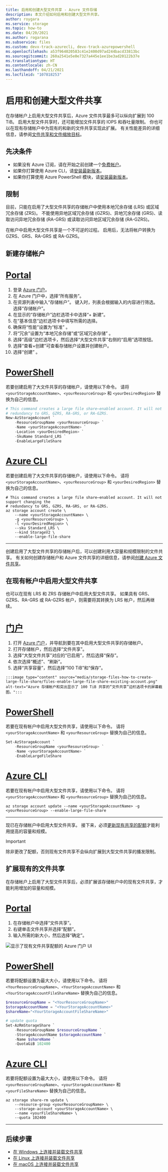 ```yaml
---
title: 启用和创建大型文件共享 - Azure 文件存储
description: 本文介绍如何启用和创建大型文件共享。
author: roygara
ms.service: storage
ms.topic: how-to
ms.date: 04/20/2021
ms.author: rogarana
ms.subservice: files
ms.custom: devx-track-azurecli, devx-track-azurepowershell
ms.openlocfilehash: a53f964020583c41e2400d97ad244bacd33813bc
ms.sourcegitcommit: 260a2541e5e0e7327a445e1ee1be3ad20122b37e
ms.translationtype: HT
ms.contentlocale: zh-CN
ms.lasthandoff: 04/21/2021
ms.locfileid: "107818253"
---
```

# <a name="enable-and-create-large-file-shares"></a>启用和创建大型文件共享
在存储帐户上启用大型文件共享后，Azure 文件共享最多可以纵向扩展到 100 TiB。 启用大型文件共享时，还可能增加文件共享的 IOPS 和吞吐量限制。 你也可以在现有存储帐户中为现有的和新的文件共享实现此扩展。 有关性能差异的详细信息，请参阅[文件共享和文件缩放目标](storage-files-scale-targets.md#azure-files-scale-targets)。

## <a name="prerequisites"></a>先决条件
- 如果没有 Azure 订阅，请在开始之前创建一个[免费帐户](https://azure.microsoft.com/free/)。
- 如果你打算使用 Azure CLI，请[安装最新版本](/cli/azure/install-azure-cli)。
- 如果你打算使用 Azure PowerShell 模块，请[安装最新版本](/powershell/azure/install-az-ps)。

## <a name="restrictions"></a>限制
目前，只能在启用了大型文件共享的存储帐户中使用本地冗余存储 (LRS) 或区域冗余存储 (ZRS)。 不能使用异地区域冗余存储 (GZRS)、异地冗余存储 (GRS)、读取访问异地冗余存储 (RA-GRS) 或读取访问异地区域冗余存储 (RA-GZRS)。

在帐户中启用大型文件共享是一个不可逆的过程。 启用后，无法将帐户转换为 GZRS、GRS、RA-GRS 或 RA-GZRS。

## <a name="create-a-new-storage-account"></a>新建存储帐户

# <a name="portal"></a>[Portal](#tab/azure-portal)
1. 登录 [Azure 门户](https://portal.azure.com)。
1. 在 Azure 门户中，选择“所有服务”。 
1. 在资源列表中输入“存储帐户”。 键入时，列表会根据输入的内容进行筛选。 选择“存储帐户”。
1. 在显示的“存储帐户”边栏选项卡中选择“+ 新建”。 
1. 在“基本信息”边栏选项卡中填写所需的选择。
1. 确保将“性能”设置为“标准” 。
1. 将“冗余”设置为“本地冗余存储”或“区域冗余存储”  。
1. 选择“高级”边栏选项卡，然后选择“大型文件共享”右侧的“启用”选项按钮。  
1. 选择“查看+创建”可查看存储帐户设置并创建帐户。
1. 选择“创建”  。

# <a name="powershell"></a>[PowerShell](#tab/azure-powershell)
若要创建启用了大文件共享的存储帐户，请使用以下命令。 请将 `<yourStorageAccountName>`、`<yourResourceGroup>` 和 `<yourDesiredRegion>` 替换为自己的信息。

```powershell
# This command creates a large file share–enabled account. It will not support changing the 
# redundancy to GRS, GZRS, RA-GRS, or RA-GZRS.
New-AzStorageAccount `
    -ResourceGroupName <yourResourceGroup> `
    -Name <yourStorageAccountName> `
    -Location <yourDesiredRegion> `
    -SkuName Standard_LRS `
    -EnableLargeFileShare
```

# <a name="azure-cli"></a>[Azure CLI](#tab/azure-cli)
若要创建启用了大文件共享的存储帐户，请使用以下命令。 请将 `<yourStorageAccountName>`、`<yourResourceGroup>` 和 `<yourDesiredRegion>` 替换为自己的信息。

```azurecli-interactive
# This command creates a large file share–enabled account. It will not support changing the 
# redundancy to GRS, GZRS, RA-GRS, or RA-GZRS.
az storage account create \
    --name <yourStorageAccountName> \
    -g <yourResourceGroup> \
    -l <yourDesiredRegion> \
    --sku Standard_LRS \
    --kind StorageV2 \
    --enable-large-file-share
```

---

创建启用了大型文件共享的存储帐户后，可以创建利用大容量和规模限制的文件共享。 有关如何创建存储帐户和 Azure 文件共享的详细信息，请参阅[创建 Azure 文件共享](storage-how-to-create-file-share.md)。

## <a name="enable-large-files-shares-on-an-existing-account"></a>在现有帐户中启用大型文件共享
也可以在现有 LRS 和 ZRS 存储帐户中启用大型文件共享。 如果具有 GRS、GZRS、RA-GRS 或 RA-GZRS 帐户，则需要将其转换为 LRS 帐户，然后再继续。

# <a name="portal"></a>[门户](#tab/azure-portal)
1. 打开 [Azure 门户](https://portal.azure.com)，并导航到要在其中启用大型文件共享的存储帐户。
1. 打开存储帐户，然后选择“文件共享”。
1. 选择“大型文件共享”对应的“已启用”，然后选择“保存”。  
1. 依次选择“概述”、“刷新”。 
1.   选择“共享容量”，然后选择“100 TiB”和“保存”。

    :::image type="content" source="media/storage-files-how-to-create-large-file-share/files-enable-large-file-share-existing-account.png" alt-text="Azure 存储帐户和突出显示了 100 TiB 共享的“文件共享”边栏选项卡的屏幕截图。":::

# <a name="powershell"></a>[PowerShell](#tab/azure-powershell)
若要在现有帐户中启用大型文件共享，请使用以下命令。 请将 `<yourStorageAccountName>` 和 `<yourResourceGroup>` 替换为自己的信息。

```powershell
Set-AzStorageAccount `
    -ResourceGroupName <yourResourceGroup> `
    -Name <yourStorageAccountName> `
    -EnableLargeFileShare
```

# <a name="azure-cli"></a>[Azure CLI](#tab/azure-cli)
若要在现有帐户中启用大型文件共享，请使用以下命令。 请将 `<yourStorageAccountName>` 和 `<yourResourceGroup>` 替换为自己的信息。

```azurecli-interactive
az storage account update --name <yourStorageAccountName> -g <yourResourceGroup> --enable-large-file-share
```

---

现已在存储帐户中启用大型文件共享。 接下来，必须[更新现有共享的配额](#expand-existing-file-shares)才能利用提高的容量和规模。 

> [!Important]  
> 除非更改了配额，否则现有文件共享不会纵向扩展到大型文件共享的播发限制。

## <a name="expand-existing-file-shares"></a>扩展现有的文件共享
在存储帐户上启用了大型文件共享后，必须扩展该存储帐户中的现有文件共享，才能利用增加的容量和规模。 

# <a name="portal"></a>[Portal](#tab/azure-portal)
1. 在存储帐户中选择“文件共享”。
1. 右键单击文件共享并选择“配额”。
1. 输入所需的新大小，然后选择“确定”。

![显示了现有文件共享配额的 Azure 门户 UI](media/storage-files-how-to-create-large-file-share/update-large-file-share-quota.png)

# <a name="powershell"></a>[PowerShell](#tab/azure-powershell)
若要将配额设置为最大大小，请使用以下命令。 请将 `<YourResourceGroupName>`、`<YourStorageAccountName>` 和 `<YourStorageAccountFileShareName>` 替换为自己的信息。

```powershell
$resourceGroupName = "<YourResourceGroupName>"
$storageAccountName = "<YourStorageAccountName>"
$shareName="<YourStorageAccountFileShareName>"

# update quota
Set-AzRmStorageShare `
    -ResourceGroupName $resourceGroupName `
    -StorageAccountName $storageAccountName `
    -Name $shareName `
    -QuotaGiB 102400
```

# <a name="azure-cli"></a>[Azure CLI](#tab/azure-cli)
若要将配额设置为最大大小，请使用以下命令。 请将 `<yourResourceGroupName>`、`<yourStorageAccountName>` 和 `<yourFileShareName>` 替换为自己的信息。

```azurecli-interactive
az storage share-rm update \
    --resource-group <yourResourceGroupName> \
    --storage-account <yourStorageAccountName> \
    --name <yourFileShareName> \
    --quota 102400
```

---

## <a name="next-steps"></a>后续步骤
* [在 Windows 上连接并装载文件共享](storage-how-to-use-files-windows.md)
* [在 Linux 上连接并装载文件共享](storage-how-to-use-files-linux.md)
* [在 macOS 上连接并装载文件共享](storage-how-to-use-files-mac.md)